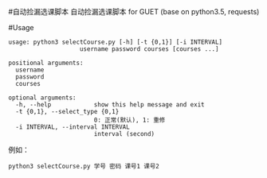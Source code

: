 #自动捡漏选课脚本
自动捡漏选课脚本 for GUET (base on python3.5, requests)  

#Usage
```
usage: python3 selectCourse.py [-h] [-t {0,1}] [-i INTERVAL]
                    username password courses [courses ...]

positional arguments:
  username
  password
  courses

optional arguments:
  -h, --help            show this help message and exit
  -t {0,1}, --select_type {0,1}
                        0: 正常(默认), 1: 重修
  -i INTERVAL, --interval INTERVAL
                        interval (second)
```

例如：
```
python3 selectCourse.py 学号 密码 课号1 课号2
```